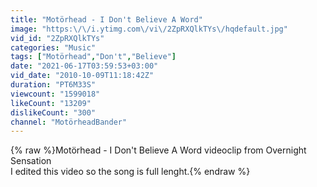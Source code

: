 ```yaml
---
title: "Motörhead - I Don't Believe A Word"
image: "https:\/\/i.ytimg.com\/vi\/2ZpRXQlkTYs\/hqdefault.jpg"
vid_id: "2ZpRXQlkTYs"
categories: "Music"
tags: ["Motörhead","Don't","Believe"]
date: "2021-06-17T03:59:53+03:00"
vid_date: "2010-10-09T11:18:42Z"
duration: "PT6M33S"
viewcount: "1599018"
likeCount: "13209"
dislikeCount: "300"
channel: "MotörheadBander"
---
```

{% raw %}Motörhead - I Don't Believe A Word videoclip from Overnight Sensation<br />I edited this video so the song is full lenght.{% endraw %}
